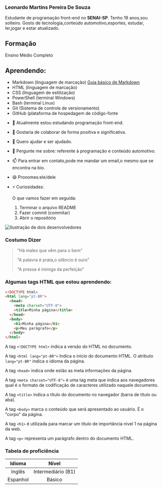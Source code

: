 ### Leonardo Martins Pereira De Souza

   Estudante de programação front-end no **SENAI-SP**. Tenho 19 anos,sou solteiro. Gosto de tecnologia,conteúdo automotivo,esportes, estudar, ler,jogar e estar atualizado.

## Formação
Ensino Médio Completo

## Aprendendo:

 * Markdown (linguagem de marcação)
[Guia básico de Markdown](https://docs.pipz.com/central-de-ajuda/learning-center/guia-basico-de-markdown#open)
* HTML (linguagem de marcação)
* CSS (linguagem de estilização)
* PowerShell (terminal Windows)
* Bash (terminal Linux)
* Git (Sistema de controle de versionamento)
* GitHub (plataforma de hospedagem de código-fonte




- 🌱 Atualmente estou estudando programação front-end.
- 👯 Gostaria de colaborar de forma positiva e signifícativa.
- 🤔 Quero ajudar e ser ajudado.
- 💬 Pergunte me sobre: referente à programação e conteúdo automotivo.
- 📫 Para entrar em contato,pode me mandar um email,o mesmo que se encontra na bio.
- 😄 Pronomes:ele/dele
- ⚡ Curiosidades:

  O que vamos fazer em seguida:
  1. Terminar o arquivo README
  2. Fazer commit (commitar)
  3. Abrir o repositório
      
![Ilustração de dois desenvolvedores](https://blog.xpeducacao.com.br/wp-content/uploads/2022/12/desenvolvedor-de-software.jpg)

### Costumo Dizer
> "Há males que vêm para o bem"
> 
> "A palavra é prata,o silêncio é ouro"
> 
> "A pressa é inimiga da perfeição"

### Algumas tags HTML que estou aprendendo:

```html
<!DOCTYPE html>
<html lang="pt-BR">
  <head>
    <meta charset="UTF-8">
    <title>Minha página</title>
  </head>
  <body>
    <h1>Minha página</h1>
    <p>Meu parágrafo</p>
  </body>
</html>
```

A tag `<!DOCTYPE html>` indica a versão do HTML no documento.

A tag `<html lang="pt-BR">` Indica o início do documento HTML. O atributo `lang="pt-BR"` indica o idioma da página.

A tag `<head>` indica onde estão as meta informações da página.

A tag `<meta charset="UTF-8">` é uma tag meta que indica aos navegadores qual é o formato de codificação de caracteres utilizado naquele documento.

A tag `<title>` indica o título do documento no navegador (barra de título ou aba).

A tag `<body>` marca o conteúdo que será apresentado ao usuário. É o "corpo" da página.

A tag `<h1>` é utilizada para marcar um título de importância nivel 1 na página da web.

A tag `<p>` representa um parágrafo dentro do documento HTML.


### Tabela de proficiência

Idioma |  Nível
:-------: | :--------:
Inglês | Intermediário (B1)
Espanhol | Básico

